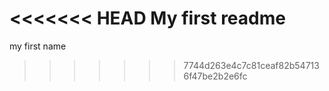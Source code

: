 <<<<<<< HEAD
My first readme
=======
my first name
>>>>>>> 7744d263e4c7c81ceaf82b547136f47be2b2e6fc
